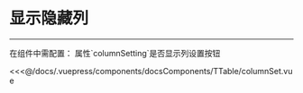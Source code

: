 # 显示隐藏列

---

<common-code-format>
  <docsComponents-TTable-columnSet slot="source"></docsComponents-TTable-columnSet>
  在组件中需配置：
属性`columnSetting`是否显示列设置按钮

<<<@/docs/.vuepress/components/docsComponents/TTable/columnSet.vue
</common-code-format>
